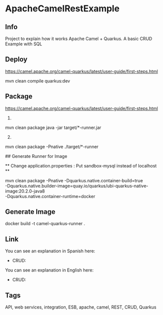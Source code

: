 # ApacheCamelRestExample

## Info

Project to explain how it works Apache Camel + Quarkus. A basic CRUD Example with SQL

## Deploy

https://camel.apache.org/camel-quarkus/latest/user-guide/first-steps.html

mvn clean compile quarkus:dev

## Package

https://camel.apache.org/camel-quarkus/latest/user-guide/first-steps.html

1. 

mvn clean package
java -jar target/*-runner.jar

2. 

mvn clean package -Pnative
./target/*-runner

## Generate Runner for Image

** Change application.properties : Put sandbox-mysql instead of localhost **

mvn clean package -Pnative -Dquarkus.native.container-build=true \
 -Dquarkus.native.builder-image=quay.io/quarkus/ubi-quarkus-native-image:20.2.0-java8 \
 -Dquarkus.native.container-runtime=docker
 
## Generate Image 

docker build -t camel-quarkus-runner .

## Link

You can see an explanation in Spanish here: 

* CRUD: 

You can see an explanation in English here: 

* CRUD: 
## Tags

API, web services, integration, ESB, apache, camel, REST, CRUD, Quarkus